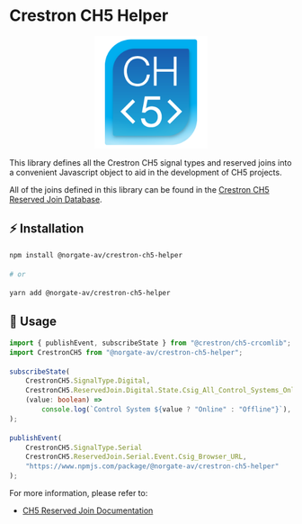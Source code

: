 # Crestron CH5 Helper

<div align="center">
	<img src="./assets/crestron-ch5-logo.png" alt="ch5-logo" width="200" />
</div>

This library defines all the Crestron CH5 signal types and reserved joins into a convenient Javascript object to aid in the development of CH5 projects.

All of the joins defined in this library can be found in the [Crestron CH5 Reserved Join Database](https://sdkcon78221.crestron.com/downloads/rjviewapp/index.html).

## ⚡️ Installation

```sh
npm install @norgate-av/crestron-ch5-helper

# or

yarn add @norgate-av/crestron-ch5-helper
```

## 🚀 Usage

```ts
import { publishEvent, subscribeState } from "@crestron/ch5-crcomlib";
import CrestronCH5 from "@norgate-av/crestron-ch5-helper";

subscribeState(
	CrestronCH5.SignalType.Digital,
	CrestronCH5.ReservedJoin.Digital.State.Csig_All_Control_Systems_Online_fb,
	(value: boolean) =>
		console.log(`Control System ${value ? "Online" : "Offline"}`),
);

publishEvent(
	CrestronCH5.SignalType.Serial
	CrestronCH5.ReservedJoin.Serial.Event.Csig_Browser_URL,
	"https://www.npmjs.com/package/@norgate-av/crestron-ch5-helper"
);
```

For more information, please refer to:

-   [CH5 Reserved Join Documentation](https://sdkcon78221.crestron.com/sdk/Crestron_HTML5UI/Content/Topics/UI-Reserve-Joins.htm)
